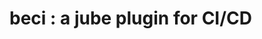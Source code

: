 <!--
- SPDX-License-Identifier: Apache-2.0
- Copyright (C) 2024 Jayesh Badwaik <j.badwaik@fz-juelich.de>
-->

# beci : a jube plugin for CI/CD
